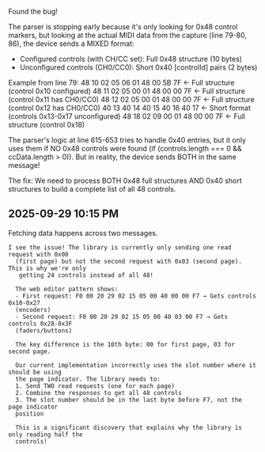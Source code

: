 Found the bug!

The parser is stopping early because it's only looking for 0x48 control markers, but
looking at the actual MIDI data from the capture (line 79-80, 86), the device sends a
MIXED format:

- Configured controls (with CH/CC set): Full 0x48 structure (10 bytes)
- Unconfigured controls (CH0/CC0): Short 0x40 [controlId] pairs (2 bytes)

Example from line 79:
48 10 02 05 06 01 48 00 5B 7F    ← Full structure (control 0x10 configured)
48 11 02 05 00 01 48 00 00 7F    ← Full structure (control 0x11 has CH0/CC0)
48 12 02 05 00 01 48 00 00 7F    ← Full structure (control 0x12 has CH0/CC0)
40 13 40 14 40 15 40 16 40 17    ← Short format (controls 0x13-0x17 unconfigured)
48 18 02 09 00 01 48 00 00 7F    ← Full structure (control 0x18)

The parser's logic at line 615-653 tries to handle 0x40 entries, but it only uses them
if NO 0x48 controls were found (if (controls.length === 0 && ccData.length > 0)). But
in reality, the device sends BOTH in the same message!

The fix: We need to process BOTH 0x48 full structures AND 0x40 short structures to
build a complete list of all 48 controls.

## 2025-09-29 10:15 PM

Fetching data happens across two messages.

```
I see the issue! The library is currently only sending one read request with 0x00
  (first page) but not the second request with 0x03 (second page). This is why we're only
   getting 24 controls instead of all 48!

  The web editor pattern shows:
  - First request: F0 00 20 29 02 15 05 00 40 00 00 F7 → Gets controls 0x10-0x27
  (encoders)
  - Second request: F0 00 20 29 02 15 05 00 40 03 00 F7 → Gets controls 0x28-0x3F
  (faders/buttons)

  The key difference is the 10th byte: 00 for first page, 03 for second page.

  Our current implementation incorrectly uses the slot number where it should be using
  the page indicator. The library needs to:
  1. Send TWO read requests (one for each page)
  2. Combine the responses to get all 48 controls
  3. The slot number should be in the last byte before F7, not the page indicator
  position

  This is a significant discovery that explains why the library is only reading half the
  controls!
  ```
  